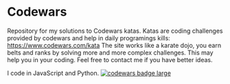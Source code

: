 # Codewars
Repository for my solutions to Codewars katas.
Katas are coding challenges provided by codewars and help in daily programings kills:
https://www.codewars.com/kata
The site works like a karate dojo, you earn belts and ranks by solving more and more complex challenges.
 This may help you in your coding.
Feel free to contact me if you have better ideas.

I code in JavaScript and Python.
<a target="_blank" href="https://www.codewars.com/users/brudolce"><img src="https://www.codewars.com/users/brudolce/badges/large" alt="codewars badge large" /></a><br><br>


